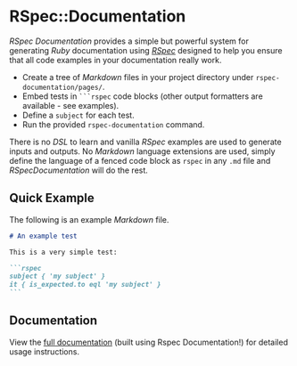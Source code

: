 # RSpec::Documentation

_RSpec Documentation_ provides a simple but powerful system for generating _Ruby_ documentation using [_RSpec_](https://rspec.info/) designed to help you ensure that all code examples in your documentation really work.

* Create a tree of _Markdown_ files in your project directory under `rspec-documentation/pages/`.
* Embed tests in ```` ```rspec ```` code blocks (other output formatters are available - see examples).
* Define a `subject` for each test.
* Run the provided `rspec-documentation` command.

There is no _DSL_ to learn and vanilla _RSpec_ examples are used to generate inputs and outputs. No _Markdown_ language extensions are used, simply define the language of a fenced code block as `rspec` in any `.md` file and _RSpecDocumentation_ will do the rest.

## Quick Example

The following is an example _Markdown_ file.

````markdown
# An example test

This is a very simple test:

```rspec
subject { 'my subject' }
it { is_expected.to eql 'my subject' }
```
````

## Documentation

View the [full documentation](https://docs.bob.frl/rspec-documentation) (built using Rspec Documentation!) for detailed usage instructions.
